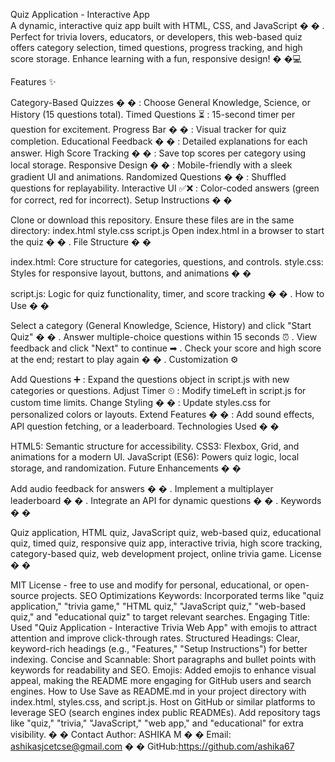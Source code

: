 Quiz Application - Interactive App  
A dynamic, interactive quiz app built with HTML, CSS, and JavaScript 
�
�
 . Perfect for trivia 
lovers, educators, or developers, this web-based quiz offers category selection, timed questions, 
progress tracking, and high score storage. Enhance learning with a fun, responsive design! 
�
�💻
 
Features 
✨
 
Category-Based Quizzes 
�
�
 : Choose General Knowledge, Science, or History (15 questions 
total). 
Timed Questions 
⏳
 : 15-second timer per question for excitement. 
Progress Bar 
�
�
 : Visual tracker for quiz completion. 
Educational Feedback 
�
�
 : Detailed explanations for each answer. 
High Score Tracking 
�
�
 : Save top scores per category using local storage. 
Responsive Design 
�
�
 : Mobile-friendly with a sleek gradient UI and animations. 
Randomized Questions 
�
�
 : Shuffled questions for replayability. 
Interactive UI 
✅❌
 : Color-coded answers (green for correct, red for incorrect). 
Setup Instructions 
�
�
 
Clone or download this repository. 
Ensure these files are in the same directory: 
index.html 
style.css 
script.js 
Open index.html in a browser to start the quiz 
�
�
 . 
File Structure 
�
�
 
index.html: Core structure for categories, questions, and controls. 
style.css: Styles for responsive layout, buttons, and animations 
�
�
 
script.js: Logic for quiz functionality, timer, and score tracking 
�
�
 . 
How to Use 
�
�
 
Select a category (General Knowledge, Science, History) and click "Start Quiz" 
�
�
 . 
Answer multiple-choice questions within 15 seconds 
⏰
 . 
View feedback and click "Next" to continue 
➡
 . 
Check your score and high score at the end; restart to play again 
�
�
 . 
Customization 
⚙
 
Add Questions 
➕
 : Expand the questions object in script.js with new categories or questions. 
Adjust Timer 
⏲
 : Modify timeLeft in script.js for custom time limits. 
Change Styling 
�
�
 : Update styles.css for personalized colors or layouts. 
Extend Features 
�
�
 : Add sound effects, API question fetching, or a leaderboard. 
Technologies Used 
�
�
 
HTML5: Semantic structure for accessibility. 
CSS3: Flexbox, Grid, and animations for a modern UI. 
JavaScript (ES6): Powers quiz logic, local storage, and randomization. 
Future Enhancements 
�
�
 
Add audio feedback for answers 
�
�
 . 
Implement a multiplayer leaderboard 
�
�
 . 
Integrate an API for dynamic questions 
�
�
 . 
Keywords 
�
�
 
Quiz application, HTML quiz, JavaScript quiz, web-based quiz, educational quiz, timed quiz, 
responsive quiz app, interactive trivia, high score tracking, category-based quiz, web 
development project, online trivia game. 
License 
�
�
 
MIT License - free to use and modify for personal, educational, or open-source projects. 
SEO Optimizations 
Keywords: Incorporated terms like "quiz application," "trivia game," "HTML quiz," "JavaScript 
quiz," "web-based quiz," and "educational quiz" to target relevant searches. 
Engaging Title: Used "Quiz Application - Interactive Trivia Web App" with emojis to attract 
attention and improve click-through rates. 
Structured Headings: Clear, keyword-rich headings (e.g., "Features," "Setup Instructions") for 
better indexing. 
Concise and Scannable: Short paragraphs and bullet points with keywords for readability and 
SEO. 
Emojis: Added emojis to enhance visual appeal, making the README more engaging for 
GitHub users and search engines. 
How to Use 
Save as README.md in your project directory with index.html, styles.css, and script.js. 
Host on GitHub or similar platforms to leverage SEO (search engines index public READMEs). 
Add repository tags like "quiz," "trivia," "JavaScript," "web app," and "educational" for extra 
visibility. 
�
�
 Contact 
Author: ASHIKA M 
�
�
 Email: ashikasjcetcse@gmail.com 
�
�
 GitHub:https://github.com/ashika67 
